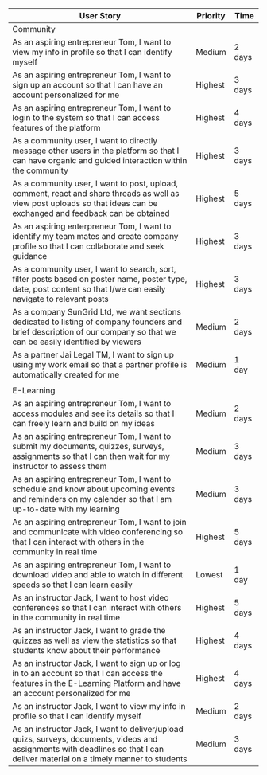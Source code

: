 | User Story |Priority| Time |
| ---------- | -------- |-------- |
| Community |
| As an aspiring entrepreneur Tom, I want to view my info in profile so that I can identify myself | Medium| 2 days |
| As an aspiring entrepreneur Tom, I want to sign up an account so that I can have an account personalized for me | Highest | 3 days |
| As an aspiring entrepreneur Tom, I want to login to the system so that I can access features of the platform| Highest | 4 days |
| As a community user, I want to directly message other users in the platform so that I can have organic and guided interaction within the community | Highest | 3 days| 
| As a community user, I want to post, upload, comment, react and share threads as well as view post uploads so that ideas can be exchanged and feedback can be obtained | Highest | 5 days |
| As an aspiring enterpreneur Tom, I want to identify my team mates and create company profile so that I can collaborate and seek guidance | Highest | 3 days |
| As a community user, I want to search, sort, filter posts based on poster name, poster type, date, post content so that I/we can easily navigate to relevant posts | Highest | 3 days|
| As a company SunGrid Ltd, we want sections dedicated to listing of company founders and brief description of our company so that we can be easily identified by viewers | Medium | 2 days |
| As a partner Jai Legal TM, I want to sign up using my work email so that a partner profile is automatically created for me | Medium | 1 day |
|            |
| E-Learning |
| As an aspiring entrepreneur Tom, I want to access modules and see its details so that I can freely learn and build on my ideas | Medium | 2 days |
| As an aspiring entrepreneur Tom, I want to submit my documents, quizzes, surveys, assignments so that I can then wait for my instructor to assess them | Medium | 3 days |
| As an aspiring entrepreneur Tom, I want to schedule and know about upcoming events and reminders on my calender so that I am up-to-date with my learning | Medium | 3 days
| As an aspiring entrepreneur Tom, I want to join and communicate with video conferencing so that I can interact with others in the community in real time | Highest | 5 days |
| As an aspiring entrepreneur Tom, I want to download video and able to watch in different speeds so that I can learn easily| Lowest | 1 day |
| As an instructor Jack, I want to host video conferences so that I can interact with others in the community in real time | Highest | 5 days |
| As an instructor Jack, I want to grade the quizzes as well as view the statistics so that students know about their performance | Highest | 4 days |
| As an instructor Jack, I want to sign up or log in to an account so that I can access the features in the E-Learning Platform and have an account personalized for me | Highest | 4 days |
| As an instructor Jack, I want to view my info in profile so that I can identify myself | Medium| 2 days |
| As an instructor Jack, I want to deliver/upload quizs, surveys, documents, videos and assignments with deadlines so that I can deliver material on a timely manner to students| Medium | 3 days|


